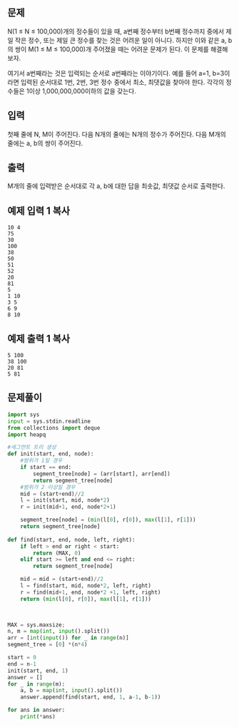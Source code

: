## 문제

N(1 ≤ N ≤ 100,000)개의 정수들이 있을 때, a번째 정수부터 b번째 정수까지 중에서 제일 작은 정수, 또는 제일 큰 정수를 찾는 것은 어려운 일이 아니다. 하지만 이와 같은 a, b의 쌍이 M(1 ≤ M ≤ 100,000)개 주어졌을 때는 어려운 문제가 된다. 이 문제를 해결해 보자.

여기서 a번째라는 것은 입력되는 순서로 a번째라는 이야기이다. 예를 들어 a=1, b=3이라면 입력된 순서대로 1번, 2번, 3번 정수 중에서 최소, 최댓값을 찾아야 한다. 각각의 정수들은 1이상 1,000,000,000이하의 값을 갖는다.

## 입력

첫째 줄에 N, M이 주어진다. 다음 N개의 줄에는 N개의 정수가 주어진다. 다음 M개의 줄에는 a, b의 쌍이 주어진다.

## 출력

M개의 줄에 입력받은 순서대로 각 a, b에 대한 답을 최솟값, 최댓값 순서로 출력한다.

## 예제 입력 1 복사

```
10 4
75
30
100
38
50
51
52
20
81
5
1 10
3 5
6 9
8 10
```

## 예제 출력 1 복사

```
5 100
38 100
20 81
5 81
```

## 문제풀이

```python
import sys
input = sys.stdin.readline
from collections import deque
import heapq

#세그먼트 트리 생성
def init(start, end, node):
    #범위가 1일 경우
    if start == end: 
        segment_tree[node] = (arr[start], arr[end])
        return segment_tree[node]
    #범위가 2 이상일 경우
    mid = (start+end)//2
    l = init(start, mid, node*2)
    r = init(mid+1, end, node*2+1)

    segment_tree[node] = (min(l[0], r[0]), max(l[1], r[1])) 
    return segment_tree[node]
 
def find(start, end, node, left, right):
    if left > end or right < start:
        return (MAX, 0)
    elif start >= left and end <= right:
        return segment_tree[node]

    mid = mid = (start+end)//2
    l = find(start, mid, node*2, left, right)
    r = find(mid+1, end, node*2 +1, left, right)
    return (min(l[0], r[0]), max(l[1], r[1]))

 

MAX = sys.maxsize;
n, m = map(int, input().split())
arr = [int(input()) for _ in range(n)]
segment_tree = [0] *(n*4)

start = 0
end = n-1
init(start, end, 1)
answer = []
for _ in range(m):
    a, b = map(int, input().split())
    answer.append(find(start, end, 1, a-1, b-1))

for ans in answer:
    print(*ans)
```
